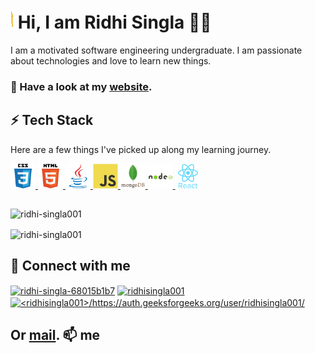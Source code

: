 # <img src="https://raw.githubusercontent.com/ABSphreak/ABSphreak/master/gifs/Hi.gif" height="32px" width="5px"> Hi, I am Ridhi Singla 👨‍💻

I am a motivated software engineering undergraduate. I am passionate about technologies and love to learn new things.

### 🔭 Have a look at my [website](https://ridhi-singla001.github.io/Ridhi-s_Portfolio/).

## ⚡ Tech Stack

Here are a few things I've picked up along my learning journey.

<p align="left"> <a href="https://www.w3schools.com/css/" target="_blank" rel="noreferrer"> <img src="https://raw.githubusercontent.com/devicons/devicon/master/icons/css3/css3-original-wordmark.svg" alt="css3" width="40" height="40"/> </a> <a href="https://www.w3.org/html/" target="_blank" rel="noreferrer"> <img src="https://raw.githubusercontent.com/devicons/devicon/master/icons/html5/html5-original-wordmark.svg" alt="html5" width="40" height="40"/> </a> <a href="https://www.java.com" target="_blank" rel="noreferrer"> <img src="https://raw.githubusercontent.com/devicons/devicon/master/icons/java/java-original.svg" alt="java" width="40" height="40"/> </a> <a href="https://developer.mozilla.org/en-US/docs/Web/JavaScript" target="_blank" rel="noreferrer"> <img src="https://raw.githubusercontent.com/devicons/devicon/master/icons/javascript/javascript-original.svg" alt="javascript" width="40" height="40"/> </a> <a href="https://www.mongodb.com/" target="_blank" rel="noreferrer"> <img src="https://raw.githubusercontent.com/devicons/devicon/master/icons/mongodb/mongodb-original-wordmark.svg" alt="mongodb" width="40" height="40"/> </a> <a href="https://nodejs.org" target="_blank" rel="noreferrer"> <img src="https://raw.githubusercontent.com/devicons/devicon/master/icons/nodejs/nodejs-original-wordmark.svg" alt="nodejs" width="40" height="40"/> </a> <a href="https://reactjs.org/" target="_blank" rel="noreferrer"> <img src="https://raw.githubusercontent.com/devicons/devicon/master/icons/react/react-original-wordmark.svg" alt="react" width="40" height="40"/> </a> </p>
 

##
<p align="left"> <img src="https://komarev.com/ghpvc/?username=ridhi-singla001&label=Profile%20views&color=0e75b6&style=flat" alt="ridhi-singla001" /> </p>

<p><img align="center" src="https://github-readme-streak-stats.herokuapp.com/?user=ridhi-singla001&" alt="ridhi-singla001" /></p>

## 👋 Connect with me

<p align="left">
<a href="https://linkedin.com/in/ridhi-singla-68015b1b7" target="blank"><img align="center" src="https://raw.githubusercontent.com/rahuldkjain/github-profile-readme-generator/master/src/images/icons/Social/linked-in-alt.svg" alt="ridhi-singla-68015b1b7" height="30" width="40" /></a>
<a href="https://www.leetcode.com/ridhisingla001" target="blank"><img align="center" src="https://raw.githubusercontent.com/rahuldkjain/github-profile-readme-generator/master/src/images/icons/Social/leet-code.svg" alt="ridhisingla001" height="30" width="40" /></a>
<a href="https://auth.geeksforgeeks.org/user/<ridhisingla001>/https://auth.geeksforgeeks.org/user/ridhisingla001/" target="blank"><img align="center" src="https://raw.githubusercontent.com/rahuldkjain/github-profile-readme-generator/master/src/images/icons/Social/geeks-for-geeks.svg" alt="<ridhisingla001>/https://auth.geeksforgeeks.org/user/ridhisingla001/" height="30" width="40" /></a>
</p>


## Or [mail](mailto:ridhisingla001@gmail.com). 📫 me


